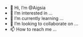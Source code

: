 - 👋 Hi, I’m @Aigsia
- 👀 I’m interested in ...
- 🌱 I’m currently learning ...
- 💞️ I’m looking to collaborate on ...
- 📫 How to reach me ...

<!---
Aigsia/Aigsia is a ✨ special ✨ repository because its `README.md` (this file) appears on your GitHub profile.
You can click the Preview link to take a look at your changes.
--->
